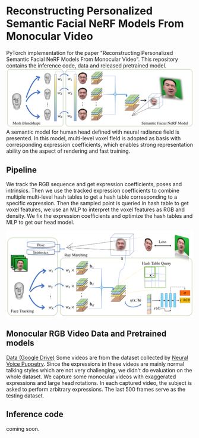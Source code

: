 # Reconstructing Personalized Semantic Facial NeRF Models From Monocular Video
PyTorch implementation for the paper "Reconstructing Personalized Semantic Facial NeRF Models From Monocular Video". This repository contains the inference code, data and released pretrained model.
![teaser](fig/teaser.png)
A semantic model for human head defined with neural radiance field is presented. In this model, multi-level voxel field is adopted as basis with corresponding expression coefficients, which enables strong representation ability on the aspect of rendering and fast training.

## Pipeline
We track the RGB sequence and get expression coefficients, poses and intrinsics. Then we use the tracked expression coefficients to combine multiple multi-level hash tables to get a hash table corresponding to a specific expression. Then the sampled point is queried in hash table to get voxel features, we use an MLP to interpret the voxel features as RGB and density. We fix the expression coefficients and optimize the hash tables and MLP to get our head model.

![pipeline](fig/pipeline.png)

## Monocular RGB Video Data and Pretrained models

[Data (Google Drive)](https://drive.google.com/drive/folders/1zNMLzp5XTIWlNouF4BpxnOFyI_Ey3CJ1?usp=sharing)
Some videos are from the dataset collected by [Neural Voice Puppetry](https://justusthies.github.io/posts/neural-voice-puppetry/). Since the expressions in these videos are mainly normal talking styles which are not very challenging, we didn't do evaluation on the whole dataset. We capture some monocular videos with exaggerated expressions and large head rotations. In each captured video, the subject is asked to perform arbitrary expressions. The last 500 frames serve as the testing dataset.

## Inference code
coming soon.

